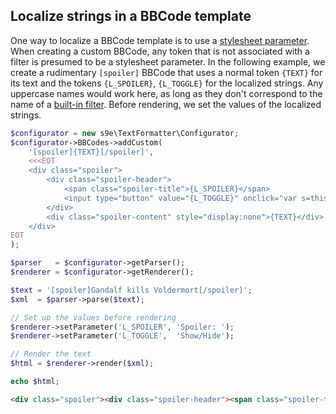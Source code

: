 ## Localize strings in a BBCode template

One way to localize a BBCode template is to use a [stylesheet parameter](https://github.com/s9e/TextFormatter/blob/master/docs/Cookbook/Miscellaneous/StylesheetParameter.md). When creating a custom BBCode, any token that is not associated with a filter is presumed to be a stylesheet parameter. In the following example, we create a rudimentary `[spoiler]` BBCode that uses a normal token `{TEXT}` for its text and the tokens `{L_SPOILER}`, `{L_TOGGLE}` for the localized strings. Any uppercase names would work here, as long as they don't correspond to the name of a [built-in filter](https://github.com/s9e/TextFormatter/blob/master/docs/BuiltInFilters.md). Before rendering, we set the values of the localized strings.

```php
$configurator = new s9e\TextFormatter\Configurator;
$configurator->BBCodes->addCustom(
	'[spoiler]{TEXT}[/spoiler]',
	<<<EOT
	<div class="spoiler">
		<div class="spoiler-header">
			<span class="spoiler-title">{L_SPOILER}</span>
			<input type="button" value="{L_TOGGLE}" onclick="var s=this.parentNode.nextSibling.style;s.display=(s.display)?'':'none';"/>
		</div>
		<div class="spoiler-content" style="display:none">{TEXT}</div>
	</div>
EOT
);

$parser   = $configurator->getParser();
$renderer = $configurator->getRenderer();

$text = '[spoiler]Gandalf kills Voldermort[/spoiler]'; 
$xml  = $parser->parse($text);

// Set up the values before rendering
$renderer->setParameter('L_SPOILER', 'Spoiler: ');
$renderer->setParameter('L_TOGGLE',  'Show/Hide');

// Render the text
$html = $renderer->render($xml);

echo $html;
```
```html
<div class="spoiler"><div class="spoiler-header"><span class="spoiler-title">Spoiler: </span><input type="button" value="Show/Hide" onclick="var s=this.parentNode.nextSibling.style;s.display=(s.display)?'':'none';"></div><div class="spoiler-content" style="display:none">Gandalf kills Voldermort</div></div>
```
